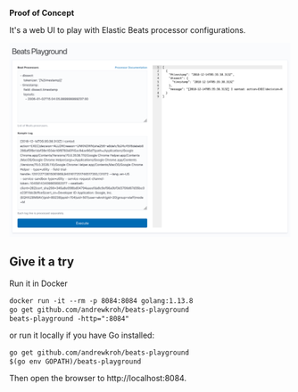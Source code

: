 **Proof of Concept**

It's a web UI to play with Elastic Beats processor configurations.

![screenshot](screenshot.png)

## Give it a try

Run it in Docker

```
docker run -it --rm -p 8084:8084 golang:1.13.8
go get github.com/andrewkroh/beats-playground
beats-playground -http=":8084"
```

or run it locally if you have Go installed:

```$xslt
go get github.com/andrewkroh/beats-playground
$(go env GOPATH)/beats-playground
```

Then open the browser to http://localhost:8084.
